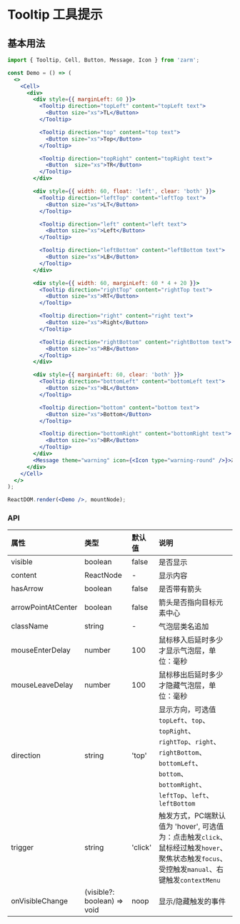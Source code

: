 # Tooltip 工具提示

## 基本用法
```jsx
import { Tooltip, Cell, Button, Message, Icon } from 'zarm';

const Demo = () => (
  <>
    <Cell>
      <div>
        <div style={{ marginLeft: 60 }}>
          <Tooltip direction="topLeft" content="topLeft text">
            <Button size="xs">TL</Button>
          </Tooltip>

          <Tooltip direction="top" content="top text">
            <Button size="xs">Top</Button>
          </Tooltip>

          <Tooltip direction="topRight" content="topRight text">
            <Button  size="xs">TR</Button>
          </Tooltip>
        </div>

        <div style={{ width: 60, float: 'left', clear: 'both' }}>
          <Tooltip direction="leftTop" content="leftTop text">
            <Button size="xs">LT</Button>
          </Tooltip>

          <Tooltip direction="left" content="left text">
            <Button size="xs">Left</Button>
          </Tooltip>

          <Tooltip direction="leftBottom" content="leftBottom text">
            <Button size="xs">LB</Button>
          </Tooltip>
        </div>

        <div style={{ width: 60, marginLeft: 60 * 4 + 20 }}>
          <Tooltip direction="rightTop" content="rightTop text">
            <Button size="xs">RT</Button>
          </Tooltip>

          <Tooltip direction="right" content="right text">
            <Button size="xs">Right</Button>
          </Tooltip>

          <Tooltip direction="rightBottom" content="rightBottom text">
            <Button size="xs">RB</Button>
          </Tooltip>
        </div>

        <div style={{ marginLeft: 60, clear: 'both' }}>
          <Tooltip direction="bottomLeft" content="bottomLeft text">
            <Button size="xs">BL</Button>
          </Tooltip>

          <Tooltip direction="bottom" content="bottom text">
            <Button size="xs">Bottom</Button>
          </Tooltip>

          <Tooltip direction="bottomRight" content="bottomRight text">
            <Button size="xs">BR</Button>
          </Tooltip>
        </div>
        <Message theme="warning" icon={<Icon type="warning-round" />}>左右两侧显示位置不足会自动调整为反向显示</Message>
      </div>
    </Cell>
  </>
);

ReactDOM.render(<Demo />, mountNode);
```


### API
| 属性 | 类型 | 默认值 | 说明 |
| :--- | :--- | :--- | :--- |
| visible | boolean | false | 是否显示 |
| content | ReactNode | - | 显示内容 |
| hasArrow | boolean | false | 是否带有箭头 |
| arrowPointAtCenter | boolean | false | 箭头是否指向目标元素中心 |
| className | string | - | 气泡层类名追加 |
| mouseEnterDelay | number | 100 | 鼠标移入后延时多少才显示气泡层，单位：毫秒 |
| mouseLeaveDelay | number | 100 | 鼠标移出后延时多少才隐藏气泡层，单位：毫秒 |
| direction | string | 'top' | 显示方向，可选值 `topLeft`、`top`、`topRight`、`rightTop`、`right`、`rightBottom`、`bottomLeft`、`bottom`、`bottomRight`、`leftTop`、`left`、`leftBottom` |
| trigger | string | 'click' | 触发方式，PC端默认值为 'hover', 可选值为：点击触发`click`、鼠标经过触发`hover`、聚焦状态触发`focus`、受控触发`manual`、右键触发`contextMenu` |
| onVisibleChange | (visible?: boolean) => void | noop | 显示/隐藏触发的事件 |
